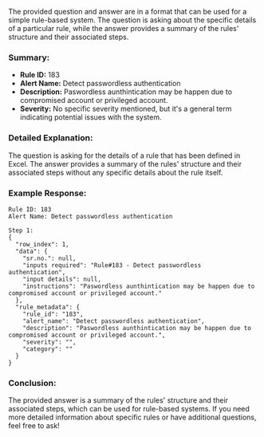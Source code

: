 The provided question and answer are in a format that can be used for a simple rule-based system. The question is asking about the specific details of a particular rule, while the answer provides a summary of the rules' structure and their associated steps.

### Summary:
- **Rule ID:** 183
- **Alert Name:** Detect passwordless authentication
- **Description:** Paswordless aunthintication may be happen due to compromised account or privileged account.
- **Severity:** No specific severity mentioned, but it's a general term indicating potential issues with the system.

### Detailed Explanation:
The question is asking for the details of a rule that has been defined in Excel. The answer provides a summary of the rules' structure and their associated steps without any specific details about the rule itself.

### Example Response:
```plaintext
Rule ID: 183
Alert Name: Detect passwordless authentication

Step 1:
{
  "row_index": 1,
  "data": {
    "sr.no.": null,
    "inputs required": "Rule#183 - Detect passwordless authentication",
    "input details": null,
    "instructions": "Paswordless aunthintication may be happen due to compromised account or privileged account."
  },
  "rule_metadata": {
    "rule_id": "183",
    "alert_name": "Detect passwordless authentication",
    "description": "Paswordless aunthintication may be happen due to compromised account or privileged account.",
    "severity": "",
    "category": ""
  }
}
```

### Conclusion:
The provided answer is a summary of the rules' structure and their associated steps, which can be used for rule-based systems. If you need more detailed information about specific rules or have additional questions, feel free to ask!